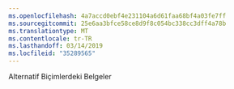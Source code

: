 ```yaml
---
ms.openlocfilehash: 4a7accd0ebf4e231104a6d61faa68bf4a03fe7ff
ms.sourcegitcommit: 25e6aa3bfce58ce8d9f8c054bc338cc3dff4a78b
ms.translationtype: MT
ms.contentlocale: tr-TR
ms.lasthandoff: 03/14/2019
ms.locfileid: "35289565"
---
```

Alternatif Biçimlerdeki Belgeler